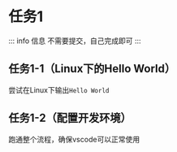 # 任务1

::: info 信息
不需要提交，自己完成即可
:::

## 任务1-1（Linux下的Hello World）
尝试在Linux下输出`Hello World`

## 任务1-2（配置开发环境）
跑通整个流程，确保vscode可以正常使用
